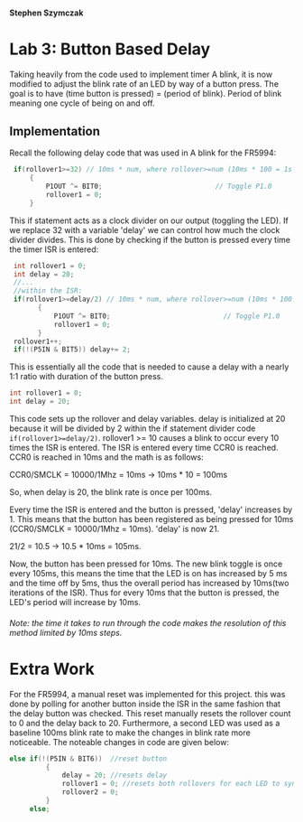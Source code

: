 #### Stephen Szymczak

# Lab 3: Button Based Delay

  Taking heavily from the code used to implement timer A blink, it is now modified to adjust the blink rate of an LED by way of a button press. The goal is to have (time button is pressed) = (period of blink). Period of blink meaning one cycle of being on and off.
## Implementation  
  Recall the following delay code that was used in A blink for the FR5994:
 ```c
  if(rollover1>=32) // 10ms * num, where rollover>=num (10ms * 100 = 1s blink period)
      {
          P1OUT ^= BIT0;                            // Toggle P1.0
          rollover1 = 0;
      }
 ``` 
 This if statement acts as a clock divider on our output (toggling the LED). If we replace 32 with a variable 'delay' we can control how much the clock divider divides. This is done by checking if the button is pressed every time the timer ISR is entered:
 ```c
  int rollover1 = 0;
  int delay = 20;
  //...
  //within the ISR:
  if(rollover1>=delay/2) // 10ms * num, where rollover>=num (10ms * 100 = 1s blink period)
        {
            P1OUT ^= BIT0;                            // Toggle P1.0
            rollover1 = 0;
        }
  rollover1++;
  if(!(P5IN & BIT5)) delay+= 2;
 ```
  This is essentially all the code that is needed to cause a delay with a nearly 1:1 ratio with duration of the button press.
  ```c
  int rollover1 = 0;
  int delay = 20;
  ```
  This code sets up the rollover and delay variables. delay is initialized at 20 because it will be divided by 2 within the if statement divider code ``` if(rollover1>=delay/2) ```. rollover1 >= 10 causes a blink to occur every 10 times the ISR is entered. The ISR is entered every time CCR0 is reached. CCR0 is reached in 10ms and the math is as follows:

  CCR0/SMCLK = 10000/1Mhz = 10ms -> 10ms * 10 = 100ms
 
 So, when delay is 20, the blink rate is once per 100ms.
 
 Every time the ISR is entered and the button is pressed, 'delay' increases by 1. This means that the button has been registered as being pressed for 10ms (CCR0/SMCLK = 10000/1Mhz = 10ms). 'delay' is now 21. 
 
 21/2 = 10.5 -> 10.5 * 10ms = 105ms.
 
 Now, the button has been pressed for 10ms. The new blink toggle is once every 105ms, this means the time that the LED is on has increased by 5 ms and the time off by 5ms, thus the overall period has increased by 10ms(two iterations of the ISR). Thus for every 10ms that the button is pressed, the LED's period will increase by 10ms.
 
 ###### Note: the time it takes to run through the code makes the resolution of this method limited by 10ms steps.
 
 # Extra Work
 For the FR5994, a manual reset was implemented for this project. this was done by polling for another button inside the ISR in the same fashion that the delay button was checked. This reset manually resets the rollover count to 0 and the delay back to 20. Furthermore, a second LED was used as a baseline 100ms blink rate to make the changes in blink rate more noticeable. The noteable changes in code are given below:
 ```c
 else if(!(P5IN & BIT6))  //reset button
          {
              delay = 20; //resets delay
              rollover1 = 0; //resets both rollovers for each LED to synchronize them
              rollover2 = 0;
          }
      else;
 ```
 
 
